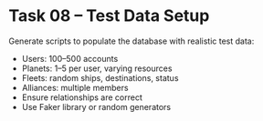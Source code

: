 # Task 08 – Test Data Setup

Generate scripts to populate the database with realistic test data:

- Users: 100–500 accounts
- Planets: 1–5 per user, varying resources
- Fleets: random ships, destinations, status
- Alliances: multiple members
- Ensure relationships are correct
- Use Faker library or random generators
